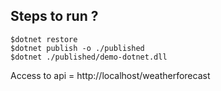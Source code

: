 ## Steps to run ?
```
$dotnet restore
$dotnet publish -o ./published
$dotnet ./published/demo-dotnet.dll
```

Access to api = http://localhost/weatherforecast